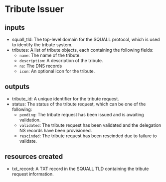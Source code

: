 # Tribute Issuer

## inputs
- squall_tld: The top-level domain for the SQUALL protocol, which is used to identify the tribute system.
- tributes: A list of tribute objects, each containing the following fields:
  - `name`: The name of the tribute.
  - `description`: A description of the tribute.
  - `ns`: The DNS records
  - `icon`: An optional icon for the tribute.

## outputs
- tribute_id: A unique identifier for the tribute request.
- status: The status of the tribute request, which can be one of the following:
  - `pending`: The tribute request has been issued and is awaiting validation.
  - `validated`: The tribute request has been validated and the delegation NS records have been provisioned.
  - `rescinded`: The tribute request has been rescinded due to failure to validate.

## resources created
- txt_record: A TXT record in the SQUALL TLD containing the tribute request information.
